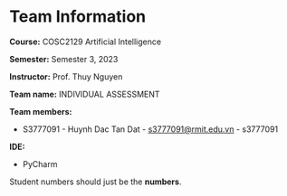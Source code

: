 # Team Information

**Course:** COSC2129 Artificial Intelligence

**Semester:** Semester 3, 2023

**Instructor:** Prof. Thuy Nguyen

**Team name:** INDIVIDUAL ASSESSMENT

**Team members:**

* S3777091 - Huynh Dac Tan Dat - s3777091@rmit.edu.vn - s3777091

**IDE:**

* PyCharm

Student numbers should just be the **numbers**.
